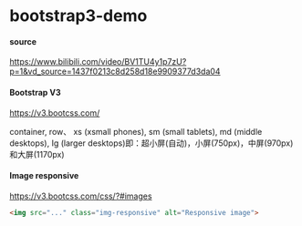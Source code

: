 # bootstrap3-demo
#### source 
https://www.bilibili.com/video/BV1TU4y1p7zU?p=1&vd_source=1437f0213c8d258d18e9909377d3da04

#### Bootstrap V3
https://v3.bootcss.com/

>
container, row、 xs (xsmall phones), sm (small tablets), md (middle desktops), Ig (larger desktops)即：超小屏(自动)，小屏(750px)，中屏(970px)和大屏(1170px)


#### Image responsive
https://v3.bootcss.com/css/?#images
```html
<img src="..." class="img-responsive" alt="Responsive image">
```

